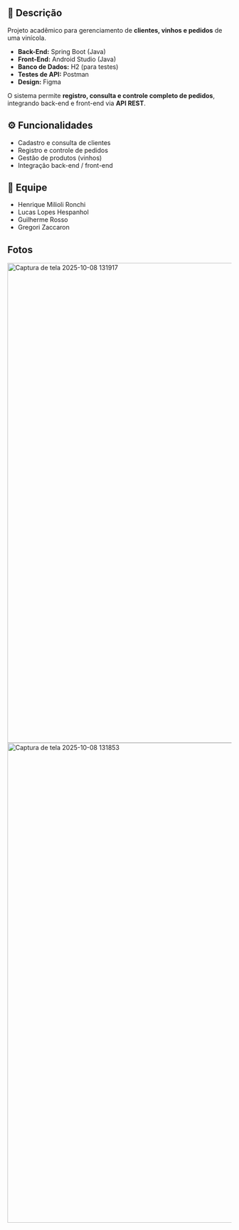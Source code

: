 ## 📌 Descrição
Projeto acadêmico para gerenciamento de **clientes, vinhos e pedidos** de uma vinícola.  
- **Back-End:** Spring Boot (Java)  
- **Front-End:** Android Studio (Java)  
- **Banco de Dados:** H2 (para testes)  
- **Testes de API:** Postman  
- **Design:** Figma  

O sistema permite **registro, consulta e controle completo de pedidos**, integrando back-end e front-end via **API REST**.  

## ⚙ Funcionalidades
- Cadastro e consulta de clientes  
- Registro e controle de pedidos  
- Gestão de produtos (vinhos)  
- Integração back-end / front-end  

## 👥 Equipe
- Henrique Milioli Ronchi
- Lucas Lopes Hespanhol
- Guilherme Rosso
- Gregori Zaccaron 

## Fotos
<img width="3286" height="1080" alt="Captura de tela 2025-10-08 131917" src="https://github.com/user-attachments/assets/6f56e8d9-255b-4996-8382-1e79fb722424" />

<img width="3286" height="1080" alt="Captura de tela 2025-10-08 131853" src="https://github.com/user-attachments/assets/15bd7f27-e340-46f8-8f47-ad9c58c1195d" />
